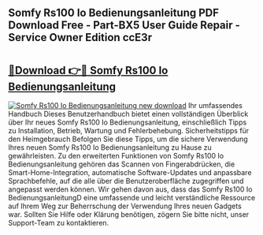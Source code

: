 ## Somfy Rs100 Io Bedienungsanleitung PDF Download Free - Part-BX5 User Guide Repair - Service Owner Edition ccE3r

# <h2><a href="http://df1rkgr.blite.top/?on=Somfy+Rs100+Io+Bedienungsanleitung">🔗Download 👉🔴 Somfy Rs100 Io Bedienungsanleitung</a></h2>

[![Somfy Rs100 Io Bedienungsanleitung new download](https://i.imgur.com/lujVjoI.png)](http://df1rkgr.blite.top/?on=Somfy+Rs100+Io+Bedienungsanleitung)
Ihr umfassendes Handbuch Dieses Benutzerhandbuch bietet einen vollständigen Überblick über Ihr neues Somfy Rs100 Io Bedienungsanleitung, einschließlich Tipps zu Installation, Betrieb, Wartung und Fehlerbehebung. Sicherheitstipps für den Heimgebrauch Befolgen Sie diese Tipps, um die sichere Verwendung Ihres neuen Somfy Rs100 Io Bedienungsanleitung zu Hause zu gewährleisten. Zu den erweiterten Funktionen von Somfy Rs100 Io Bedienungsanleitung gehören das Scannen von Fingerabdrücken, die Smart-Home-Integration, automatische Software-Updates und anpassbare Sprachbefehle, auf die alle über die Benutzeroberfläche zugegriffen und angepasst werden können. Wir gehen davon aus, dass das Somfy Rs100 Io BedienungsanleitungD eine umfassende und leicht verständliche Ressource auf Ihrem Weg zur Beherrschung der Verwendung Ihres neuen Gadgets war. Sollten Sie Hilfe oder Klärung benötigen, zögern Sie bitte nicht, unser Support-Team zu kontaktieren.
